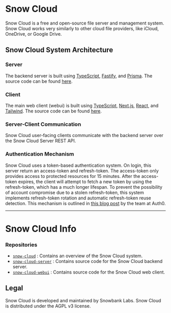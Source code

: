# Snow Cloud

Snow Cloud is a free and open-source file server and management system. Snow Cloud works very similarly to other cloud file providers, like iCloud, OneDrive, or Google Drive.

## Snow Cloud System Architecture

### Server

The backend server is built using [TypeScript](https://www.typescriptlang.org/docs/), [Fastify](https://www.fastify.io/docs/latest/), and [Prisma](https://www.prisma.io/docs). The source code can be found [here](https://github.com/SnowbankLabs/snow-cloud-server).

### Client

The main web client (webui) is built using [TypeScript](https://www.typescriptlang.org/docs/), [Next.js](https://nextjs.org), [React](https://reactjs.org/), and [Tailwind](https://tailwindcss.com/). The source code can be found [here](https://github.com/SnowbankLabs/snow-cloud-webui).

### Server-Client Communication

Snow Cloud user-facing clients communicate with the backend server over the Snow Cloud Server REST API.

### Authentication Mechanism

Snow Cloud uses a token-based authentication system. On login, this server return an access-token and refresh-token. The access-token only provides access to protected resources for 15 minutes. After the access-token expires, the client will attempt to fetch a new token by using the refresh-token, which has a much longer lifespan. To prevent the possibility of account compromise due to a stolen refresh-token, this system implements refresh-token rotation and automatic refresh-token reuse detection. This mechanism is outlined in [this blog post](https://auth0.com/blog/refresh-tokens-what-are-they-and-when-to-use-them/) by the team at Auth0.

---

# Snow Cloud Info

### Repositories

-   [`snow-cloud`](https://github.com/SnowbankLabs/snow-cloud) : Contains an overview of the Snow Cloud system.
-   [`snow-cloud-server`](https://github.com/SnowbankLabs/snow-cloud-server) : Contains source code for the Snow Cloud backend server.
-   [`snow-cloud-webui`](https://github.com/SnowbankLabs/snow-cloud-webui) : Contains source code for the Snow Cloud web client.

## Legal

Snow Cloud is developed and maintained by Snowbank Labs. Snow Cloud is distributed under the AGPL v3 license.
